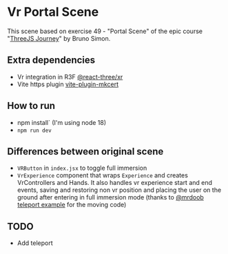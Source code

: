 # Vr Portal Scene
This scene based on exercise 49 - "Portal Scene" of the epic course "[ThreeJS Journey](https://threejs-journey.com/)" by Bruno Simon.

## Extra dependencies
- Vr integration in R3F [@react-three/xr](https://github.com/pmndrs/react-xr)
- Vite https plugin [vite-plugin-mkcert](https://www.npmjs.com/package/vite-plugin-mkcert)

## How to run
- npm install` (I'm using node 18)
- `npm run dev`

## Differences between original scene
- `VRButton` in `index.jsx` to toggle full immersion
- `VrExperience` component that wraps `Experience` and creates VrControllers and Hands. It also handles vr experience start and end events, saving and restoring non vr position and placing the user on the ground after entering in full immersion mode (thanks to [@mrdoob teleport example](https://github.com/mrdoob/three.js/blob/master/examples/webxr_vr_teleport.html) for the moving code)

## TODO
- Add teleport